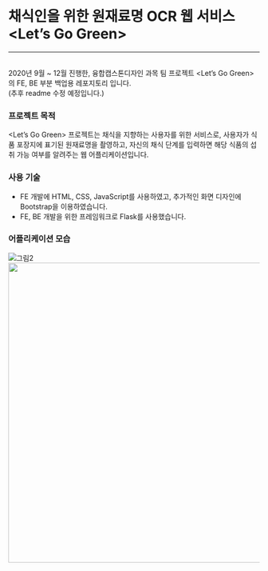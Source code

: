 # 채식인을 위한 원재료명 OCR 웹 서비스 <Let’s Go Green>
---
<br> 2020년 9월 ~ 12월 진행한, 융합캡스톤디자인 과목 팀 프로젝트 <Let’s Go Green> 의 FE, BE 부분 백업용 레포지토리 입니다.
<br> (추후 readme 수정 예정입니다.)

### 프로젝트 목적

<Let’s Go Green> 프로젝트는 채식을 지향하는 사용자를 위한 서비스로,
사용자가 식품 포장지에 표기된 원재료명을 촬영하고, 자신의 채식 단계를 입력하면
해당 식품의 섭취 가능 여부를 알려주는 웹 어플리케이션입니다.

### 사용 기술
- FE 개발에 HTML, CSS, JavaScript를 사용하였고, 추가적인 화면 디자인에 Bootstrap을 이용하였습니다.
- FE, BE 개발을 위한 프레임워크로 Flask를 사용했습니다.

### 어플리케이션 모습
![그림2](https://user-images.githubusercontent.com/65700066/187595830-ff5fd5b4-b0b2-45f3-91b0-dcdc612fa3e9.png)
<img src = "https://user-images.githubusercontent.com/65700066/187595851-55667c6b-9703-44aa-a786-15fcbdf088a7.png" width = 600>
